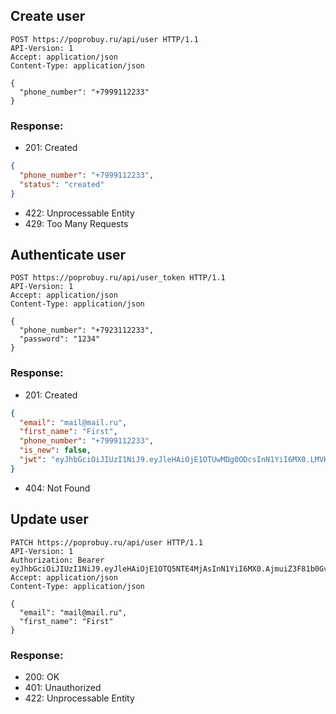 ## Create user


```http
POST https://poprobuy.ru/api/user HTTP/1.1
API-Version: 1
Accept: application/json
Content-Type: application/json

{
  "phone_number": "+7999112233"
}
```


### Response:

- 201: Created

```json
{
  "phone_number": "+7999112233",
  "status": "created"
}
```
- 422: Unprocessable Entity
- 429: Too Many Requests

## Authenticate user

```http
POST https://poprobuy.ru/api/user_token HTTP/1.1
API-Version: 1
Accept: application/json
Content-Type: application/json

{
  "phone_number": "+7923112233",
  "password": "1234"
}
```


### Response:

- 201: Created
```json
{
  "email": "mail@mail.ru",
  "first_name": "First",
  "phone_number": "+7999112233",
  "is_new": false,
  "jwt": "eyJhbGciOiJIUzI1NiJ9.eyJleHAiOjE1OTUwMDg0ODcsInN1YiI6MX0.LMVKTdeREtijPLZ_nxE69YwMxpMaU0vp4cTx5i6aLHs"
}
```
- 404: Not Found

## Update user

```http
PATCH https://poprobuy.ru/api/user HTTP/1.1
API-Version: 1
Authorization: Bearer eyJhbGciOiJIUzI1NiJ9.eyJleHAiOjE1OTQ5NTE4MjAsInN1YiI6MX0.AjmuiZ3F81b0GvrKZdqtWeRkAujueG_dGS4kJLcap6M
Accept: application/json
Content-Type: application/json

{
  "email": "mail@mail.ru",
  "first_name": "First"
}
```

### Response:

- 200: OK
- 401: Unauthorized
- 422: Unprocessable Entity
